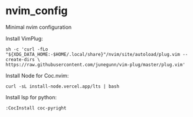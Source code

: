 # nvim_config
Minimal nvim configuration

Install VimPlug:

    sh -c 'curl -fLo "${XDG_DATA_HOME:-$HOME/.local/share}"/nvim/site/autoload/plug.vim --create-dirs \
    https://raw.githubusercontent.com/junegunn/vim-plug/master/plug.vim'
    
Install Node for Coc.nvim:

    curl -sL install-node.vercel.app/lts | bash
    
Install lsp for python:

    :CocInstall coc-pyright
